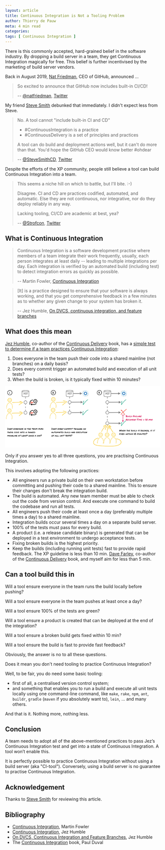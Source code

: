 ```yaml
---
layout: article
title: Continuous Integration is Not a Tooling Problem
author: Thierry de Pauw
meta: 4 min read
categories:
tags: [ Continuous Integration ]
---
```


There is this commonly accepted, hard-grained belief in the software industry. By dropping a build server in a team, they get Continuous Integration magically for free. This belief is further incentivised by the marketing of build server vendors.

Back in August 2019, [Nat Friedman](https://twitter.com/natfriedman), CEO of GitHub, announced ...

> So excited to announce that GitHub now includes built-in CI/CD!
>
> -- [@natfriedman](https://twitter.com/natfriedman), [Twitter](https://twitter.com/natfriedman/status/1159511728704483329)

My friend [Steve Smith](https://twitter.com/SteveSmithCD) debunked that immediately. I didn't expect less from Steve.

> No. A tool cannot "include built-in CI and CD"
>
> - #ContinuousIntegration is a practice
> - #ContinuousDelivery is a set of principles and practices
>
> A tool can do build and deployment actions well, but it can't do more than that. You'd hope the GitHub CEO would know better #ohdear
>
> -- [@SteveSmithCD](https://twitter.com/SteveSmithCD), [Twitter](https://twitter.com/SteveSmithCD/status/1192526800125136902)

Despite the efforts of the XP community, people still believe a tool can build Continuous Integration into a team.

> This seems a niche hill on which to battle, but I'll bite. :-)
>
> Disagree. CI and CD are practices codified, automated, and automatic. Else they are not continuous, nor integrative, nor do they deploy reliably in any way.
>
> Lacking tooling, CI/CD are academic at best, yea?
>
> -- [@Strofcon](https://twitter.com/Strofcon), [Twitter](https://twitter.com/Strofcon/status/1192836997364121600)

## What is Continuous Integration

> Continuous Integration is a software development practise where members of a team integrate their work frequently, usually, each person integrates at least daily -- leading to multiple integrations per day. Each integration is verified by an automated build (including test) to detect integration errors as quickly as possible.
>
> -- Martin Fowler, [Continuous Integration](https://martinfowler.com/articles/continuousIntegration.html)

> [It] is a practice designed to ensure that your software is always working, and that you get comprehensive feedback in a few minutes as to whether any given change to your system has broken it.
>
> -- Jez Humble, [On DVCS, continuous integration, and feature branches](https://continuousdelivery.com/2011/07/on-dvcs-continuous-integration-and-feature-branches/)

## What does this mean

[Jez Humble](https://twitter.com/jezhumble), co-author of the [Continuous Delivery](https://www.goodreads.com/book/show/8686650-continuous-delivery) book, has a [simple test to determine if a team practices Continuous Integration](https://continuousdelivery.com/foundations/continuous-integration/#faq):

1. Does everyone in the team push their code into a shared mainline (not branches) on a daily basis?
2. Does every commit trigger an automated build and execution of all unit tests?
3. When the build is broken, is it typically fixed within 10 minutes?

![Continuous Integration Test](/assets/ci_test.png "Jez Humble's Continuous Integration Test")

Only if you answer yes to all three questions, you are practising Continuous Integration.

This involves adopting the following practices:

- All engineers run a private build on their own workstation before committing and pushing their code to a shared mainline. This to ensure their changes don't break the integration build.
- The build is automated. Any new team member must be able to check out the code from version control. And execute one command to build the codebase and run all tests.
- All engineers push their code at least once a day (preferably multiple times a day) to a shared mainline.
- Integration builds occur several times a day on a separate build server.
- 100% of the tests must pass for every build.
- A product (i.e. a release candidate binary) is generated that can be deployed in a test environment to undergo acceptance tests.
- Fixing broken builds is the highest priority.
- Keep the builds (including running unit tests) fast to provide rapid feedback. The XP guideline is less than 10 min. [Dave Farley](https://twitter.com/davefarley77), co-author of the [Continuous Delivery](https://www.goodreads.com/book/show/8686650-continuous-delivery) book, and myself aim for less than 5 min.

## Can a tool build this in

Will a tool ensure everyone in the team runs the build locally before pushing?

Will a tool ensure everyone in the team pushes at least once a day?

Will a tool ensure 100% of the tests are green?

Will a tool ensure a product is created that can be deployed at the end of the integration?

Will a tool ensure a broken build gets fixed within 10 min?

Will a tool ensure the build is fast to provide fast feedback?

Obviously, the answer is no to all these questions.

Does it mean you don't need tooling to practice Continuous Integration?

Well, to be fair, you do need some basic tooling:

- first of all, a centralised version control system;
- and something that enables you to run a build and execute all unit tests locally using one command-line command, like `make`, `rake`, `npm`, `ant`, `buildr`, `gradle` (`maven` if you absolutely want to), `lein`, ... and many others.

And that is it. Nothing more, nothing less.

## Conclusion

A team needs to adopt all of the above-mentioned practices to pass Jez’s Continuous Integration test and get into a state of Continuous Integration. A tool won’t enable this.

It is perfectly possible to practice Continuous Integration without using a build server (aka "CI-tool"). Conversely, using a build server is no guarantee to practise Continuous Integration.

## Acknowledgement

Thanks to [Steve Smith](https://twitter.com/SteveSmithCD) for reviewing this article.

## Bibliography

- [Continuous Integration](https://martinfowler.com/articles/continuousIntegration.html), Martin Fowler
- [Continuous Integration](https://continuousdelivery.com/foundations/continuous-integration), Jez Humble
- [On DVCS, Continuous Integration and Feature Branches](https://continuousdelivery.com/2011/07/on-dvcs-continuous-integration-and-feature-branches/), Jez Humble
- The [Continuous Integration](https://www.goodreads.com/book/show/1311542.Continuous_Integration) book, Paul Duval
